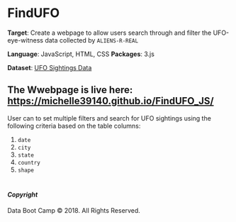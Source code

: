 # FindUFO

**Target**: Create a webpage to allow users search through and filter the UFO-eye-witness data collected by `ALIENS-R-REAL` 

**Language**: JavaScript, HTML, CSS
**Packages**: 3.js

**Dataset**: [UFO Sightings Data](static/js/data.js)

## The Wwebpage is live here: https://michelle39140.github.io/FindUFO_JS/

User can to set multiple filters and search for UFO sightings using the following criteria based on the table columns:
  1. `date`
  2. `city`
  3. `state`
  4. `country`
  5. `shape`


#
#### *Copyright*

Data Boot Camp © 2018. All Rights Reserved.
